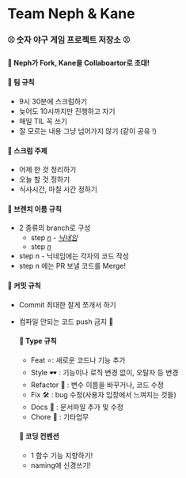 # Team Neph & Kane 



### ⚾️ 숫자 야구 게임 프로젝트 저장소 ⚾️



#### 🌱 Neph가 Fork, Kane을 Collaboartor로 초대! 



#### 🌱 팀 규칙

- 9시 30분에 스크럼하기
- 늦어도 10시까지만 진행하고 자기
- 매일 TIL 꼭 쓰기
- 잘 모르는 내용 그냥 넘어가지 않기 (같이 공유 !)




#### 🌱 스크럼 주제

- 어제 한 것 정리하기
- 오늘 할 것 정하기
- 식사시간, 마칠 시간 정하기



#### 🌱 브렌치 이름 규칙

- 2 종류의 branch로 구성
  - step <u>*n*</u> - *<u>닉네임</u>* 
  - step *<u>n</u>*
- step n - 닉네임에는 각자의 코드 작성
- step n 에는 PR 보낼 코드를 Merge!



#### 🌱 커밋 규칙

- Commit 최대한 잘게 쪼개서 하기
- 컴파일 안되는 코드 push 금지 🚫




  #### 🌱 Type 규칙

  - Feat ⭐️: 새로운 코드나 기능 추가
  - Style 🕶 : 기능이나 로직 변경 없이, 오탈자 등 변경
  - Refactor 📄 : 변수 이름을 바꾸거나, 코드 수정
  - Fix 🛠 : bug 수정(사용자 입장에서 느껴지는 것들)
  - Docs 📖 : 문서파일 추가 및 수정
  - Chore 🧹 : 기타업무



  #### 🌱 코딩 컨벤션

  - 1 함수 기능 지향하기!
  - naming에 신경쓰기!

